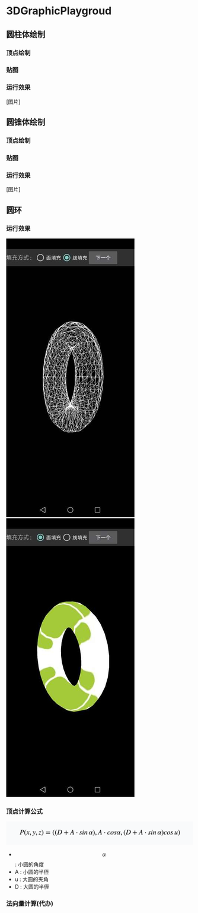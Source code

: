 # 3DGraphicPlaygroud

## 圆柱体绘制
### 顶点绘制

### 贴图

### 运行效果
[图片]

## 圆锥体绘制
### 顶点绘制

### 贴图

### 运行效果
[图片]

## 圆环
### 运行效果
![Alt text](./image/download-5.jpg) ![Alt text](./image/download-6.jpg) 

### 顶点计算公式
![Alt text](./image/download-4.png)
- $$\alpha$$ : 小圆的角度
- A : 小圆的半径 
- u : 大圆的夹角  
- D : 大圆的半径

### 法向量计算(代办)
